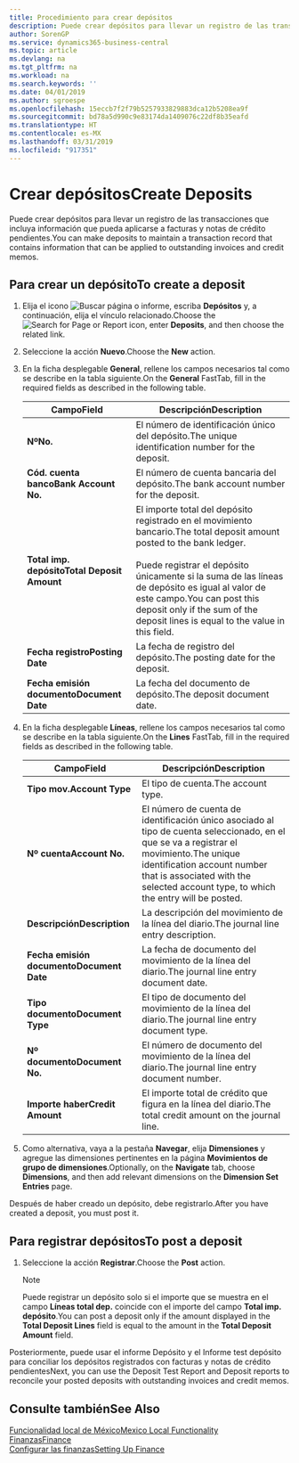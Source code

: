 ```yaml
---
title: Procedimiento para crear depósitos
description: Puede crear depósitos para llevar un registro de las transacciones que incluya información que pueda aplicarse a facturas y notas de crédito pendientes.
author: SorenGP
ms.service: dynamics365-business-central
ms.topic: article
ms.devlang: na
ms.tgt_pltfrm: na
ms.workload: na
ms.search.keywords: ''
ms.date: 04/01/2019
ms.author: sgroespe
ms.openlocfilehash: 15eccb7f2f79b5257933829883dca12b5208ea9f
ms.sourcegitcommit: bd78a5d990c9e83174da1409076c22df8b35eafd
ms.translationtype: HT
ms.contentlocale: es-MX
ms.lasthandoff: 03/31/2019
ms.locfileid: "917351"
---
```

# <a name="create-deposits"></a><span data-ttu-id="f9511-103">Crear depósitos</span><span class="sxs-lookup"><span data-stu-id="f9511-103">Create Deposits</span></span>
<span data-ttu-id="f9511-104">Puede crear depósitos para llevar un registro de las transacciones que incluya información que pueda aplicarse a facturas y notas de crédito pendientes.</span><span class="sxs-lookup"><span data-stu-id="f9511-104">You can make deposits to maintain a transaction record that contains information that can be applied to outstanding invoices and credit memos.</span></span>  

## <a name="to-create-a-deposit"></a><span data-ttu-id="f9511-105">Para crear un depósito</span><span class="sxs-lookup"><span data-stu-id="f9511-105">To create a deposit</span></span>  
1.  <span data-ttu-id="f9511-106">Elija el icono ![Buscar página o informe](../../media/ui-search/search_small.png "icono de Buscar página o informe"), escriba **Depósitos** y, a continuación, elija el vínculo relacionado.</span><span class="sxs-lookup"><span data-stu-id="f9511-106">Choose the ![Search for Page or Report](../../media/ui-search/search_small.png "Search for Page or Report icon") icon, enter **Deposits**, and then choose the related link.</span></span>  
2.  <span data-ttu-id="f9511-107">Seleccione la acción **Nuevo**.</span><span class="sxs-lookup"><span data-stu-id="f9511-107">Choose the **New** action.</span></span>  
3.  <span data-ttu-id="f9511-108">En la ficha desplegable **General**, rellene los campos necesarios tal como se describe en la tabla siguiente.</span><span class="sxs-lookup"><span data-stu-id="f9511-108">On the **General** FastTab, fill in the required fields as described in the following table.</span></span>  

    |<span data-ttu-id="f9511-109">Campo</span><span class="sxs-lookup"><span data-stu-id="f9511-109">Field</span></span>|<span data-ttu-id="f9511-110">Descripción</span><span class="sxs-lookup"><span data-stu-id="f9511-110">Description</span></span>|  
    |---------------------------------|---------------------------------------|  
    |<span data-ttu-id="f9511-111">**Nº**</span><span class="sxs-lookup"><span data-stu-id="f9511-111">**No.**</span></span>|<span data-ttu-id="f9511-112">El número de identificación único del depósito.</span><span class="sxs-lookup"><span data-stu-id="f9511-112">The unique identification number for the deposit.</span></span>|  
    |<span data-ttu-id="f9511-113">**Cód. cuenta banco**</span><span class="sxs-lookup"><span data-stu-id="f9511-113">**Bank Account No.**</span></span>|<span data-ttu-id="f9511-114">El número de cuenta bancaria del depósito.</span><span class="sxs-lookup"><span data-stu-id="f9511-114">The bank account number for the deposit.</span></span>|  
    |<span data-ttu-id="f9511-115">**Total imp. depósito**</span><span class="sxs-lookup"><span data-stu-id="f9511-115">**Total Deposit Amount**</span></span>|<span data-ttu-id="f9511-116">El importe total del depósito registrado en el movimiento bancario.</span><span class="sxs-lookup"><span data-stu-id="f9511-116">The total deposit amount posted to the bank ledger.</span></span><br /><br /> <span data-ttu-id="f9511-117">Puede registrar el depósito únicamente si la suma de las líneas de depósito es igual al valor de este campo.</span><span class="sxs-lookup"><span data-stu-id="f9511-117">You can post this deposit only if the sum of the deposit lines is equal to the value in this field.</span></span>|  
    |<span data-ttu-id="f9511-118">**Fecha registro**</span><span class="sxs-lookup"><span data-stu-id="f9511-118">**Posting Date**</span></span>|<span data-ttu-id="f9511-119">La fecha de registro del depósito.</span><span class="sxs-lookup"><span data-stu-id="f9511-119">The posting date for the deposit.</span></span>|  
    |<span data-ttu-id="f9511-120">**Fecha emisión documento**</span><span class="sxs-lookup"><span data-stu-id="f9511-120">**Document Date**</span></span>|<span data-ttu-id="f9511-121">La fecha del documento de depósito.</span><span class="sxs-lookup"><span data-stu-id="f9511-121">The deposit document date.</span></span>|  
4.  <span data-ttu-id="f9511-122">En la ficha desplegable **Líneas**, rellene los campos necesarios tal como se describe en la tabla siguiente.</span><span class="sxs-lookup"><span data-stu-id="f9511-122">On the **Lines** FastTab, fill in the required fields as described in the following table.</span></span>  

    |<span data-ttu-id="f9511-123">Campo</span><span class="sxs-lookup"><span data-stu-id="f9511-123">Field</span></span>|<span data-ttu-id="f9511-124">Descripción</span><span class="sxs-lookup"><span data-stu-id="f9511-124">Description</span></span>|  
    |---------------------------------|---------------------------------------|  
    |<span data-ttu-id="f9511-125">**Tipo mov.**</span><span class="sxs-lookup"><span data-stu-id="f9511-125">**Account Type**</span></span>|<span data-ttu-id="f9511-126">El tipo de cuenta.</span><span class="sxs-lookup"><span data-stu-id="f9511-126">The account type.</span></span>|  
    |<span data-ttu-id="f9511-127">**Nº cuenta**</span><span class="sxs-lookup"><span data-stu-id="f9511-127">**Account No.**</span></span>|<span data-ttu-id="f9511-128">El número de cuenta de identificación único asociado al tipo de cuenta seleccionado, en el que se va a registrar el movimiento.</span><span class="sxs-lookup"><span data-stu-id="f9511-128">The unique identification account number that is associated with the selected account type, to which the entry will be posted.</span></span>|  
    |<span data-ttu-id="f9511-129">**Descripción**</span><span class="sxs-lookup"><span data-stu-id="f9511-129">**Description**</span></span>|<span data-ttu-id="f9511-130">La descripción del movimiento de la línea del diario.</span><span class="sxs-lookup"><span data-stu-id="f9511-130">The journal line entry description.</span></span>|  
    |<span data-ttu-id="f9511-131">**Fecha emisión documento**</span><span class="sxs-lookup"><span data-stu-id="f9511-131">**Document Date**</span></span>|<span data-ttu-id="f9511-132">La fecha de documento del movimiento de la línea del diario.</span><span class="sxs-lookup"><span data-stu-id="f9511-132">The journal line entry document date.</span></span>|  
    |<span data-ttu-id="f9511-133">**Tipo documento**</span><span class="sxs-lookup"><span data-stu-id="f9511-133">**Document Type**</span></span>|<span data-ttu-id="f9511-134">El tipo de documento del movimiento de la línea del diario.</span><span class="sxs-lookup"><span data-stu-id="f9511-134">The journal line entry document type.</span></span>|  
    |<span data-ttu-id="f9511-135">**Nº documento**</span><span class="sxs-lookup"><span data-stu-id="f9511-135">**Document No.**</span></span>|<span data-ttu-id="f9511-136">El número de documento del movimiento de la línea del diario.</span><span class="sxs-lookup"><span data-stu-id="f9511-136">The journal line entry document number.</span></span>|  
    |<span data-ttu-id="f9511-137">**Importe haber**</span><span class="sxs-lookup"><span data-stu-id="f9511-137">**Credit Amount**</span></span>|<span data-ttu-id="f9511-138">El importe total de crédito que figura en la línea del diario.</span><span class="sxs-lookup"><span data-stu-id="f9511-138">The total credit amount on the journal line.</span></span>|  

5.  <span data-ttu-id="f9511-139">Como alternativa, vaya a la pestaña **Navegar**, elija **Dimensiones** y agregue las dimensiones pertinentes en la página **Movimientos de grupo de dimensiones**.</span><span class="sxs-lookup"><span data-stu-id="f9511-139">Optionally, on the **Navigate** tab, choose **Dimensions**, and then add relevant dimensions on the **Dimension Set Entries** page.</span></span>  

<span data-ttu-id="f9511-140">Después de haber creado un depósito, debe registrarlo.</span><span class="sxs-lookup"><span data-stu-id="f9511-140">After you have created a deposit, you must post it.</span></span>  

## <a name="to-post-a-deposit"></a><span data-ttu-id="f9511-141">Para registrar depósitos</span><span class="sxs-lookup"><span data-stu-id="f9511-141">To post a deposit</span></span>  
1. <span data-ttu-id="f9511-142">Seleccione la acción **Registrar**.</span><span class="sxs-lookup"><span data-stu-id="f9511-142">Choose the **Post** action.</span></span>  

    > [!NOTE]  
    >  <span data-ttu-id="f9511-143">Puede registrar un depósito solo si el importe que se muestra en el campo **Líneas total dep.** coincide con el importe del campo **Total imp. depósito**.</span><span class="sxs-lookup"><span data-stu-id="f9511-143">You can post a deposit only if the amount displayed in the **Total Deposit Lines** field is equal to the amount in the **Total Deposit Amount** field.</span></span>  

<span data-ttu-id="f9511-144">Posteriormente, puede usar el informe Depósito y el Informe test depósito para conciliar los depósitos registrados con facturas y notas de crédito pendientes</span><span class="sxs-lookup"><span data-stu-id="f9511-144">Next, you can use the Deposit Test Report and Deposit reports to reconcile your posted deposits with outstanding invoices and credit memos.</span></span>  

## <a name="see-also"></a><span data-ttu-id="f9511-145">Consulte también</span><span class="sxs-lookup"><span data-stu-id="f9511-145">See Also</span></span>  
[<span data-ttu-id="f9511-146">Funcionalidad local de México</span><span class="sxs-lookup"><span data-stu-id="f9511-146">Mexico Local Functionality</span></span>](mexico-local-functionality.md)  
[<span data-ttu-id="f9511-147">Finanzas</span><span class="sxs-lookup"><span data-stu-id="f9511-147">Finance</span></span>](../../finance.md)  
[<span data-ttu-id="f9511-148">Configurar las finanzas</span><span class="sxs-lookup"><span data-stu-id="f9511-148">Setting Up Finance</span></span>](../../finance.md)  
